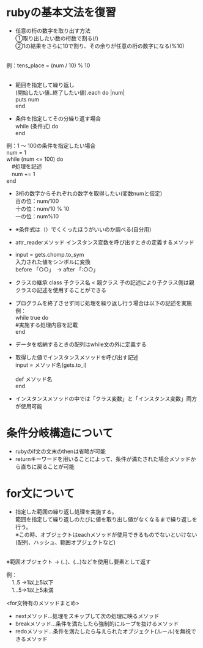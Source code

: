 # rubyの基本文法を復習

- 任意の桁の数字を取り出す方法<br>
  ①取り出したい数の桁数で割る(/)<br>
  ②1の結果をさらに10で割り、その余りが任意の桁の数字になる(%10)
<br>
  例：tens_place = (num / 10) % 10<br>
  <br>

- 範囲を指定して繰り返し<br>
  (開始したい値..終了したい値).each do |num|<br>
    puts num<br>
  end<br>

- 条件を指定してその分繰り返す場合<br>
  while (条件式) do<br>
  end

例：1 ～ 100の条件を指定したい場合<br>
num = 1<br>
while (num <= 100) do <br>
  　#処理を記述<br>
　num += 1<br>
end

- 3桁の数字からそれぞれの数字を取得したい(変数numと仮定)<br>
  百の位：num/100<br>
  十の位：num/10 % 10<br>
  一の位：num%10<br>

- ※条件式は（）でくくったほうがいいのか調べる(自分用)

- attr_readerメソッド
  インスタンス変数を呼び出すときの定義するメソッド

- input = gets.chomp.to_sym<br>
  入力された値をシンボルに変換<br>
  before 「○○」　→ after 「:○○」

- クラスの継承
  class 子クラス名 < 親クラス
  子の記述により子クラス側は親クラスの記述を使用することができる

- プログラムを終了させず同じ処理を繰り返し行う場合は以下の記述を実施<br>
  例：<br>
  while true do<br>
    #実施する処理内容を記載<br>
  end

- データを格納するときの配列はwhile文の外に定義する

- 取得した値でインスタンスメソッドを呼び出す記述<br>
  input = メソッド名(gets.to_i)<br>
  <br>
  def メソッド名<br>
  end

- インスタンスメソッドの中では「クラス変数」と「インスタンス変数」両方が使用可能

# 条件分岐構造について
- rubyのif文の文末のthenは省略が可能<br>
- returnキーワードを用いることによって、条件が満たされた場合メソッドから直ちに戻ることが可能<br>

# for文について<br>
- 指定した範囲の繰り返し処理を実施する。<br>
  範囲を指定して繰り返しのたびに値を取り出し値がなくなるまで繰り返しを行う。<br>
  ※この時、オブジェクトはeachメソッドが使用できるものでないといけない(配列、ハッシュ、範囲オブジェクトなど)
<br>
※範囲オブジェクト → (..)、(…)などを使用し要素として返す<br>

例：<br> 
　1..5 →1以上5以下<br>
  　1…5→1以上5未満

<for文特有のメソッドまとめ>
   - nextメソッド…処理をスキップして次の処理に映るメソッド<br>
   - breakメソッド…条件を満たしたら強制的にループを抜けるメソッド<br>
   - redoメソッド…条件を満たしたら与えられたオブジェクト(ルール)を無視できるメソッド<br>
